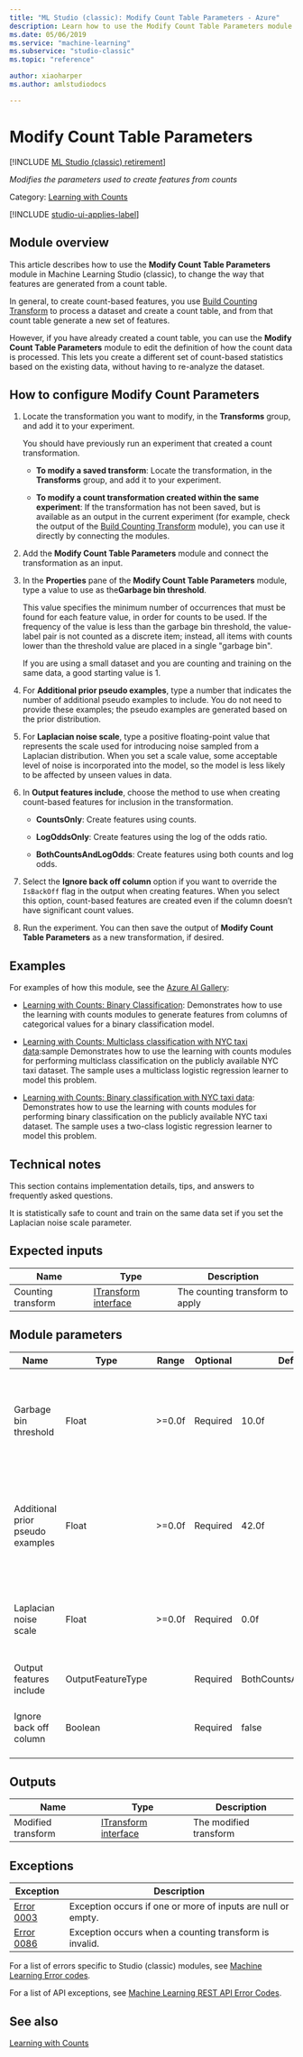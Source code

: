 ```yaml
---
title: "ML Studio (classic): Modify Count Table Parameters - Azure"
description: Learn how to use the Modify Count Table Parameters module to change the way that features are generated from a count table.
ms.date: 05/06/2019
ms.service: "machine-learning"
ms.subservice: "studio-classic"
ms.topic: "reference"

author: xiaoharper
ms.author: amlstudiodocs

---
```

# Modify Count Table Parameters

[!INCLUDE [ML Studio (classic) retirement](./includes/machine-learning-studio-classic-deprecation.md)]

*Modifies the parameters used to create features from counts*

Category: [Learning with Counts](data-transformation-learning-with-counts.md)

[!INCLUDE [studio-ui-applies-label](./includes/studio-ui-applies-label.md)]

## Module overview

This article describes how to use the **Modify Count Table Parameters** module in Machine Learning Studio (classic), to change the way that features are generated from a count table.

In general, to create count-based features, you use [Build Counting Transform](build-counting-transform.md) to process a dataset and create a count table, and from that count table generate a new set of features. 

However, if you have already created a count table, you can use the **Modify Count Table Parameters** module to edit the definition of how the count data is processed. This lets you create a different set of count-based statistics based on the existing data, without having to re-analyze the dataset.

## How to configure Modify Count Parameters

1. Locate the transformation you want to modify, in the **Transforms** group, and add it to your experiment.

    You should have previously run an experiment that created a count transformation.

    + **To modify a saved transform**: Locate the transformation, in the **Transforms** group, and add it to your experiment.

    + **To modify a count transformation created within the same experiment**: If the transformation has not been saved, but is available as an output in the current experiment (for example, check the output of the [Build Counting Transform](build-counting-transform.md) module), you can use it directly by connecting the modules.

2. Add the **Modify Count Table Parameters** module and connect the transformation as an input.

3. In the **Properties** pane of the **Modify Count Table Parameters** module, type a value to use as the**Garbage bin threshold**.

    This value specifies the minimum number of occurrences that must be found for each feature value, in order for counts to be used.  If the frequency of the value is less than the garbage bin threshold, the value-label pair is not counted as a discrete item; instead, all items with counts lower than the threshold value are placed in a single "garbage bin".

    If you are using a small dataset and you are counting and training on the same data, a good starting value is 1.

4. For **Additional prior pseudo examples**, type a number that indicates the number of additional pseudo examples to include. You do not need to provide these examples; the pseudo examples are generated based on the prior distribution.  

5. For **Laplacian noise scale**, type a positive floating-point value that represents the scale used for introducing noise sampled from a Laplacian distribution. When you set a scale value, some acceptable level of noise is incorporated into the model, so the model is less likely to be affected by unseen values in data.

6. In **Output features include**, choose the method to use when creating count-based features for inclusion in the transformation.

    + **CountsOnly**: Create features using counts.
  
    + **LogOddsOnly**: Create features using the log of the odds ratio.
  
    + **BothCountsAndLogOdds**: Create features using both counts and log odds.
  
7. Select the **Ignore back off column** option if you want to override the `IsBackOff` flag in the output when creating features. When you select this option, count-based features are created even if the column doesn’t have significant count values.

8. Run the experiment. You can then save the output of **Modify Count Table Parameters** as a new transformation, if desired.

## Examples

For examples of how this module, see the [Azure AI Gallery](https://gallery.azure.ai/):

+ [Learning with Counts: Binary Classification](https://gallery.azureml.net/Experiment/Learning-with-Counts-Binary-Classification-2): Demonstrates how to use the learning with counts modules to generate features from columns of categorical values for a binary classification model.

+ [Learning with Counts: Multiclass classification with NYC taxi data](https://gallery.azureml.net/Experiment/Learning-with-Counts-Multiclass-classification-with-NYC-taxi-data-2):sample Demonstrates how to use the learning with counts modules for performing multiclass classification on the publicly available NYC taxi dataset. The sample uses a multiclass logistic regression learner to model this problem.

+ [Learning with Counts: Binary classification with NYC taxi data](https://gallery.azureml.net/Experiment/Learning-with-Counts-Binary-classification-with-NYC-taxi-data-2): Demonstrates how to use the learning with counts modules for performing binary classification on the publicly available NYC taxi dataset. The sample uses a two-class logistic regression learner to model this problem.

## Technical notes

This section contains implementation details, tips, and answers to frequently asked questions.

It is statistically safe to count and train on the same data set if you set the Laplacian noise scale parameter.

## Expected inputs

|Name|Type|Description|  
|----------|----------|-----------------|  
|Counting transform|[ITransform interface](itransform-interface.md)|The counting transform to apply|  

## Module parameters

|Name|Type|Range|Optional|Default|Description|  
|----------|----------|-----------|--------------|-----------------|-------------|  
|Garbage bin threshold|Float|>=0.0f|Required|10.0f|The threshold under which a column value will be featurized against the garbage bin|  
|Additional prior pseudo examples|Float|>=0.0f|Required|42.0f|The additional pseudo examples following prior distributions to be included|  
|Laplacian noise scale|Float|>=0.0f|Required|0.0f|The scale of the Laplacian distribution from which noise is sampled|  
|Output features include|OutputFeatureType||Required|BothCountsAndLogOdds|The features to output|  
|Ignore back off column|Boolean||Required|false|Whether to ignore the IsBackOff column in the output|  

## Outputs

|Name|Type|Description|  
|----------|----------|-----------------|  
|Modified transform|[ITransform interface](itransform-interface.md)|The modified transform|  

## Exceptions

|Exception|Description|  
|---------------|-----------------|  
|[Error 0003](errors/error-0003.md)|Exception occurs if one or more of inputs are null or empty.|  
|[Error 0086](errors/error-0086.md)|Exception occurs when a counting transform is invalid.|  

For a list of errors specific to Studio (classic) modules, see [Machine Learning Error codes](errors/machine-learning-module-error-codes.md).

For a list of API exceptions, see [Machine Learning REST API Error Codes](/azure/machine-learning/studio/web-service-error-codes).

## See also

 [Learning with Counts](data-transformation-learning-with-counts.md)   
